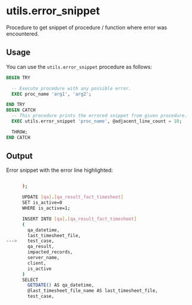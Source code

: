 # utils.error_snippet

Procedure to get snippet of procedure / function where error was encountered.

## Usage

You can use the `utils.error_snippet` procedure as follows:

```sql
BEGIN TRY

  -- Execute procedure with any possible error.
  EXEC proc_name 'arg1', 'arg2';

END TRY
BEGIN CATCH
  -- This procedure prints the errored snippet from given procedure.
  EXEC utils.error_snippet 'proc_name', @adjacent_line_count = 10;

  THROW;
END CATCH
```

## Output

Error snippet with the error line highlighted:

```bash

      );

      UPDATE [qa].[qa_result_fact_timesheet]
      SET is_active=0
      WHERE is_active=1;

      INSERT INTO [qa].[qa_result_fact_timesheet]
      (
        qa_datetime,
        last_timesheet_file,
--->    test_case,
        qa_result,
        impacted_records,
        server_name,
        client,
        is_active
      )
      SELECT
        GETDATE() AS qa_datetime,
        @last_timesheet_file_name AS last_timesheet_file,
        test_case,
```
